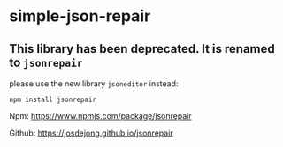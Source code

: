 # simple-json-repair

## This library has been deprecated. It is renamed to `jsonrepair`

please use the new library `jsoneditor` instead:

```
npm install jsonrepair
```

Npm: https://www.npmjs.com/package/jsonrepair

Github: https://josdejong.github.io/jsonrepair
